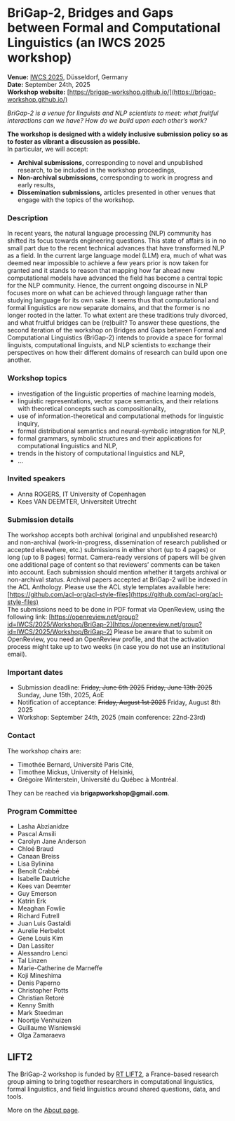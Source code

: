 # BriGap-2, Bridges and Gaps between Formal and Computational Linguistics (an IWCS 2025 workshop)

**Venue:** [IWCS 2025](https://iwcs2025.github.io/), Düsseldorf, Germany  
**Date:** September 24th, 2025  
**Workshop website:** [https://brigap-workshop.github.io/](https://brigap-workshop.github.io/)

_BriGap-2 is a venue for linguists and NLP scientists to meet: what fruitful interactions can we have? How do we build upon each other’s work?_

**The workshop is designed with a widely inclusive submission policy so as to foster as vibrant a discussion as possible.**  
In particular, we will accept:
- **Archival submissions,** corresponding to novel and unpublished research, to be included in the workshop proceedings,
- **Non-archival submissions,** corresponding to work in progress and early results,
- **Dissemination submissions,** articles presented in other venues that engage with the topics of the workshop.

### Description
In recent years, the natural language processing (NLP) community has shifted its focus towards engineering questions. This state of affairs is in no small part due to the recent technical advances that have transformed NLP as a field. In the current large language model (LLM) era, much of what was deemed near impossible to achieve a few years prior is now taken for granted and it stands to reason that mapping how far ahead new computational models have advanced the field has become a central topic for the NLP community. Hence, the current ongoing discourse in NLP focuses more on what can be achieved through language rather than studying language for its own sake. It seems thus that computational and formal linguistics are now separate domains, and that the former is no longer rooted in the latter.
To what extent are these traditions truly divorced, and what fruitful bridges can be (re)built? To answer these questions, the second iteration of the workshop on Bridges and Gaps between Formal and Computational Linguistics (BriGap-2) intends to provide a space for formal linguists, computational linguists, and NLP scientists to exchange their perspectives on how their different domains of research can build upon one another.

### Workshop topics
- investigation of the linguistic properties of machine learning models,
- linguistic representations, vector space semantics, and their relations with theoretical concepts such as compositionality,
- use of information-theoretical and computational methods for linguistic inquiry,
- formal distributional semantics and neural-symbolic integration for NLP,
- formal grammars, symbolic structures and their applications for computational linguistics and NLP,
- trends in the history of computational linguistics and NLP,
- …

### Invited speakers
- Anna ROGERS, IT University of Copenhagen
- Kees VAN DEEMTER, Universiteit Utrecht

### Submission details
The workshop accepts both archival (original and unpublished research) and non-archival (work-in-progress, dissemination of research published or accepted elsewhere, etc.) submissions in either short (up to 4 pages) or long (up to 8 pages) format. Camera-ready versions of papers will be given one additional page of content so that reviewers’ comments can be taken into account. 
Each submission should mention whether it targets archival or non-archival status. Archival papers accepted at BriGap-2 will be indexed in the ACL Anthology.
Please use the ACL style templates available here: [https://github.com/acl-org/acl-style-files](https://github.com/acl-org/acl-style-files)  
The submissions need to be done in PDF format via OpenReview, using the following link: [https://openreview.net/group?id=IWCS/2025/Workshop/BriGap-2](https://openreview.net/group?id=IWCS/2025/Workshop/BriGap-2)
Please be aware that to submit on OpenReview, you need an OpenReview profile, and that the activation process might take up to two weeks (in case you do not use an institutional email).

### Important dates
- Submission deadline: ~~Friday, June 6th 2025~~ ~~Friday, June 13th 2025~~ Sunday, June 15th, 2025, AoE
- Notification of acceptance: ~~Friday, August 1st 2025~~ Friday, August 8th 2025
- Workshop: September 24th, 2025 (main conference: 22nd-23rd)

### Contact
The workshop chairs are:
- Timothée Bernard, Université Paris Cité,
- Timothee Mickus, University of Helsinki,
- Grégoire Winterstein, Université du Québec à Montréal.

They can be reached via __brigapworkshop@gmail.com__.

### Program Committee
- Lasha Abzianidze
- Pascal Amsili
- Carolyn Jane Anderson
- Chloé Braud
- Canaan Breiss
- Lisa Bylinina
- Benoît Crabbé
- Isabelle Dautriche
- Kees van Deemter
- Guy Emerson
- Katrin Erk
- Meaghan Fowlie
- Richard Futrell
- Juan Luis Gastaldi
- Aurelie Herbelot
- Gene Louis Kim
- Dan Lassiter
- Alessandro Lenci
- Tal Linzen
- Marie-Catherine de Marneffe
- Koji Mineshima
- Denis Paperno
- Christopher Potts
- Christian Retoré
- Kenny Smith
- Mark Steedman
- Noortje Venhuizen
- Guillaume Wisniewski
- Olga Zamaraeva

## LIFT2
The BriGap-2 workshop is funded by [RT LIFT2](https://gdr-lift.loria.fr/), a France-based research group aiming to bring together researchers in computational linguistics, formal linguistics, and field linguistics around shared questions, data, and tools.

More on the [About page](about.md).
